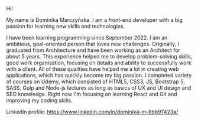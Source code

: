 Hi! 

My name is Dominika Marczyńska. I am a front-end developer with a big passion for learning new skills and technologies. 

I have been learning programming since September 2022. I am an ambitious, goal-oriented person that loves new challenges. Originally, I graduated from Architecture and have been working as an Architect for about 5 years. This experience helped me to develop problem-solving skills, good work organisation, focusing on details and ability to successfully work with a client. All of these qualities have helped me a lot in creating web applications, which has quickly become my big passion. I completed variety of courses on Udemy, which consisted of HTML5, CSS3, JS, Bootstrap 5, SASS, Gulp and Node-js lectures as long as basics of UX and UI design and SEO knowledge. Right now I'm focusing on learning React and Git and improving my coding skills.

LinkedIn profile: https://www.linkedin.com/in/dominika-m-8bb97423a/


<!-- 
Here are some ideas to get you started:

- 🔭 I’m currently working on ...
- 🌱 I’m currently learning ...
- 👯 I’m looking to collaborate on ...
- 🤔 I’m looking for help with ...
- 💬 Ask me about ...
- 📫 How to reach me: ...
- 😄 Pronouns: ...
- ⚡ Fun fact: ...
--> 
